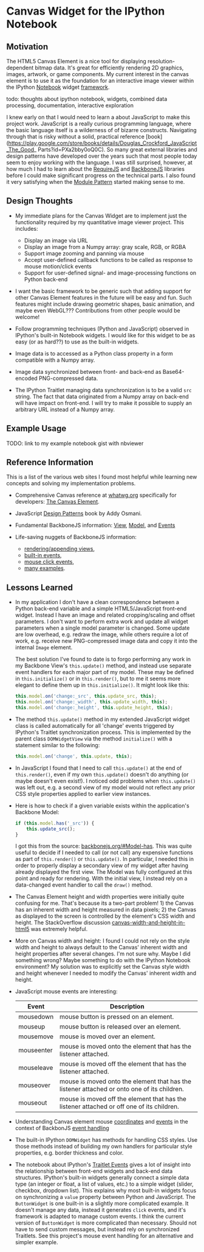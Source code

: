 
# Canvas Widget for the IPython Notebook

## Motivation

The HTML5 Canvas Element is a nice tool for displaying resolution-dependent bitmap data.  It's
great for efficiently rendering 2D graphics, images, artwork, or game components.  My current
interest in the canvas element is to use it as the foundation for an interactive image viewer
within the IPython [Notebook](http://ipython.org/notebook.html) widget
[framework](http://nbviewer.ipython.org/github/ipython/ipython/blob/2.x/examples/Interactive%20Widgets/Index.ipynb).

todo: thoughts about ipython notebook, widgets, combined data processing, documentation, interactive exploration

I knew early on that I would need to learn a about JavaScript to make this project work. JavaScript
is a really curious programming language, where the basic language itself is a wilderness of of
bizarre constructs.  Navigating through that is risky without a solid, practical reference
[book](https://play.google.com/store/books/details/Douglas_Crockford_JavaScript_The_Good_
Parts?id=PXa2bby0oQ0C). So many great external libraries and design patterns have developed over
the years such that most people today seem to enjoy working with the language.  I was still
surprised, however, at how much I had to learn about the [RequireJS](http://requirejs.org/) and
[BackboneJS](http://backbonejs.org/) libraries before I could make significant progress on the
technical parts.  I also found it very satisfying when the [Module
Pattern](http://javascriptplayground.com/blog/2012/04/javascript-module-pattern/) started making
sense to me.


## Design Thoughts

- My immediate plans for the Canvas Widget are to implement just the functionality required by my
  quantitative image viewer project.  This includes:
  - Display an image via URL
  - Display an image from a Numpy array: gray scale, RGB, or RGBA
  - Support image zooming and panning via mouse
  - Accept user-defined callback functions to be called as response to mouse motion/click events
  - Support for user-defined signal- and image-processing functions on Python back-end

- I want the basic framework to be generic such that adding support for other Canvas Element
  features in the future will be easy and fun.  Such features might include drawing geometric
  shapes, basic animation, and maybe even WebGL???  Contributions from other people would be
  welcome!

- Follow programming techniques (Python and JavaScript) observed in IPython's built-in Notebook
  widgets.  I would like for this widget to be as easy (or as hard??) to use as the built-in
  widgets.

- Image data is to accessed as a Python class property in a form compatible with a Numpy array.

- Image data synchronized between front- and back-end as Base64-encoded PNG-compressed data.

- The IPython Traitlet managing data synchronization is to be a valid `src` string.  The fact that
  data originated from a Numpy array on back-end will have impact on front-end.  I will try to make
  it possible to supply an arbitrary URL instead of a Numpy array.


## Example Usage

TODO: link to my example notebook gist with nbviewer


## Reference Information

This is a list of the various web sites I found most helpful while learning new concepts
and solving my implementation problems.

- Comprehensive Canvas reference at [whatwg.org](http://whatwg.org) specifically for
  developers: [The Canvas Element](http://developers.whatwg.org/the-canvas-element.html).

- JavaScript [Design Patterns](http://addyosmani.com/resources/essentialjsdesignpatterns/book/)
  book by Addy Osmani.

- Fundamental BackboneJS information:
  [View](http://backbonejs.org/#View), [Model](http://backbonejs.org/#Model), and
  [Events](http://backbonejs.org/#Events)

- Life-saving nuggets of BackboneJS information:
  - [rendering/appending views](http://stackoverflow.com/questions/9271507/how-to-render-and-append-sub-views-in-backbone-js),
  - [built-in events](http://backbonejs.org/#Events-catalog),
  - [mouse click events](http://danielarandaochoa.com/backboneexamples/blog/2012/02/28/handling-the-click-event-with-backbone/),
  - [many examples](http://backbonejs.org/#examples).


## Lessons Learned

- In my application I don't have a clean correspondence between a Python back-end variable and a
  simple HTML5/JavaScript front-end widget.  Instead I have an image and related cropping/scaling
  and offset parameters. I don't want to perform extra work and update all widget parameters when a
  single model parameter is changed. Some update are low overhead, e.g. redraw the image, while
  others require a lot of work, e.g. receive new PNG-compressed image data and copy it into the
  internal `Image` element.

  The best solution I've found to date is to forgo performing any work in my Backbone View's
  `this.update()` method, and instead use separate event handlers for each major part of my model.
  These may be defined in `this.initialize()` or in `this.render()`, but to me it seems more
  elegant to define them up in `this.initialize()`.  It might look like this:

  ```javascript
  this.model.on('change:_src', this.update_src, this);
  this.model.on('change:_width', this.update_width, this);
  this.model.on('change:_height', this.update_height, this);
  ```

- The method `this.update()` method in my extended JavaScript widget class is called automatically
  for all 'change' events triggered by IPython's Traitlet synchronization process.  This is
  implemented by the parent class `DOMWidgetView` via the method `initialize()` with a statement
  similar to the following:

  ```javascript
  this.model.on('change', this.update, this);
  ```

- In JavaScript I found that I need to call `this.update()` at the end of `this.render()`, even if
  my own `this.update()` doesn't do anything (or maybe doesn't even exist!).  I noticed odd
  problems when `this.update()` was left out, e.g. a second view of my model would not reflect
  any prior CSS style properties applied to earlier view instances.

- Here is how to check if a given variable exists within the application's Backbone Model:

  ```javascript
  if (this.model.has('_src')) {
      this.update_src();
  }
  ```

  I got this from the source: [backbonejs.org/#Model-has](http://backbonejs.org/#Model-has).  This
  was quite useful to decide if I needed to call (or not call) any expensive functions as part of
  `this.render()` or `this.update()`.  In particular, I needed this in order to properly display a
  secondary view of my widget after having already displayed the first view.  The Model was fully
  configured at this point and ready for rendering.  With the initial view, I instead rely on a
  data-changed event handler to call the `draw()` method.

- The Canvas Element height and width properties were initially quite confusing for me.  That's
  because its a two-part problem! 1) the Canvas has an inherent width and height measured in data
  pixels; 2) the Canvas as displayed to the screen is controlled by the element's CSS width and
  height. The StackOverflow discussion
  [canvas-width-and-height-in-html5](http://stackoverflow.com/questions/4938346/canvas-width-and-height-in-html5)
  was extremely helpful.

- More on Canvas width and height: I found I could not rely on the style width and height to always
  default to the Canvas' inherent width and height properties after several changes.  I'm not sure
  why. Maybe I did something wrong?  Maybe something to do with the IPython Notebook environment?
  My solution was to explicitly set the Canvas style width and height whenever I needed to modify
  the Canvas' inherent width and height.

- JavaScript mouse events are interesting:

  Event       | Description
  ---         | ---
  mousedown   | mouse button is pressed on an element.
  mouseup     | mouse button is released over an element.
  mousemove   | mouse is moved over an element.
  mouseenter  | mouse is moved onto the element that has the listener attached.
  mouseleave  | mouse is moved off the element that has the listener attached.
  mouseover   | mouse is moved onto the element that has the listener attached or onto one of its children.
  mouseout    | mouse is moved off the element that has the listener attached or off one of its children.

- Understanding Canvas element mouse
  [coordinates](http://www.html5canvastutorials.com/advanced/html5-canvas-mouse-coordinates/)
  and
  [events](http://stackoverflow.com/questions/10001283/html5-canvas-how-to-handle-mousedown-mouseup-mouseclick#)
  in the context of BackbonJS
  [event handling](http://danielarandaochoa.com/backboneexamples/blog/2012/02/28/handling-the-click-event-with-backbone/)

- The built-in IPython `DOMWidget` has methods for handling CSS styles.  Use those methods instead
  of building my own handlers for particular style properties, e.g. border thickness and color.

- The notebook about IPython's
  [Traitlet Events](http://nbviewer.ipython.org/github/ipython/ipython/blob/2.x/examples/Interactive%20Widgets/Widget%20Events.ipynb#Traitlet-Events)
  gives a lot of insight into the relationship between front-end widgets and back-end data
  structures.  IPython's built-in widgets generally connect a simple data type (an integer or
  float, a list of values, etc.) to a simple widget (slider, checkbox, dropdown list).  This
  explains why most built-in widgets focus on synchronizing a `value` property between Python and
  JavaScript.  The `ButtonWidget` is one built-in is a slightly more complicated example. It
  doesn't manage any data, instead it generates `click` events, and it's framework is adapted to
  manage custom events.  I think the current version of `ButtonWidget` is more complicated than
  necessary.  Should not have to send custom messages, but instead rely on synchronized Traitlets.
  See this project's mouse event handling for an alternative and simpler example.
